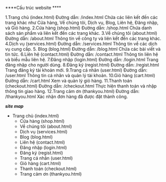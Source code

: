 ****Cấu trúc website ****

1.Trang chủ (index.html)
	Đường dẫn: /index.html
	Chứa các liên kết đến các trang khác như Cửa hàng, Về chúng tôi, Dịch vụ, Blog, Liên hệ, Đăng nhập, và Giỏ hàng.
2.Cửa hàng (shop.html)
	Đường dẫn: /shop.html
	Chứa danh sách sản phẩm và liên kết đến các trang khác.
3.Về chúng tôi (about.html)
	Đường dẫn: /about.html
	Thông tin về công ty và liên kết đến các trang khác.
4.Dịch vụ (services.html)
	Đường dẫn: /services.html
	Thông tin về các dịch vụ cung cấp.
5. Blog (blog.html)
	Đường dẫn: /blog.html
	Chứa các bài viết và tin tức.
6.Liên hệ (contact.html)
	Đường dẫn: /contact.html
	Thông tin liên hệ và biểu mẫu liên hệ.
7.Đăng nhập (login.html)
	Đường dẫn: /login.html
	Trang đăng nhập cho người dùng.
8.Đăng ký (regist.html)
	Đường dẫn: /regist.html
	Trang đăng ký tài khoản mới.
9.Trang cá nhân (user.html)
	Đường dẫn: /user.html
	Thông tin cá nhân và quản lý tài khoản.
10.Giỏ hàng (cart.html)
	Đường dẫn: /cart.html
	Xem và quản lý giỏ hàng.
11.Thanh toán (checkout.html)
	Đường dẫn: /checkout.html
	Thực hiện thanh toán và nhập thông tin giao hàng.
12.Trang cảm ơn (thankyou.html)
	Đường dẫn: /thankyou.html
	Xác nhận đơn hàng đã được đặt thành công.

*****site map*****
- Trang chủ (index.html)
  - Cửa hàng (shop.html)
  - Về chúng tôi (about.html)
  - Dịch vụ (services.html)
  - Blog (blog.html)
  - Liên hệ (contact.html)
  - Đăng nhập (login.html)
  - Đăng ký (regist.html)
  - Trang cá nhân (user.html)
  - Giỏ hàng (cart.html)
  - Thanh toán (checkout.html)
  - Trang cảm ơn (thankyou.html)

